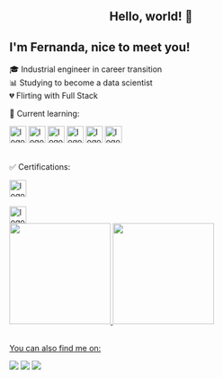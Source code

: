 ## <center>Hello, world! 👋 </center>
## I'm Fernanda, nice to meet you!
  

🎓 Industrial engineer in career transition<br>
📊 Studying to become a data scientist<br>
💔 Flirting with Full Stack <br>

📕 Current learning:

<div>
<img src="https://cdn.jsdelivr.net/gh/devicons/devicon@latest/icons/python/python-original.svg" alt="logo linguagem Python" width="30" height="30" /> <img src="https://cdn.jsdelivr.net/gh/devicons/devicon@latest/icons/dot-net/dot-net-original.svg" alt="logo dotnet" width="30" height="30" /> <img src="https://cdn.jsdelivr.net/gh/devicons/devicon@latest/icons/csharp/csharp-plain.svg" alt="logo c#" width="30" height="30" /> <img src="https://cdn.jsdelivr.net/gh/devicons/devicon@latest/icons/mongodb/mongodb-original-wordmark.svg" alt="logo mongo" width="30" height="30" /> <img src="https://cdn.jsdelivr.net/gh/devicons/devicon@latest/icons/docker/docker-original.svg" alt="logo docker" width="30" height="30" /> <img src="https://cdn.jsdelivr.net/gh/devicons/devicon@latest/icons/azure/azure-original.svg" alt="logo azure" width="30" height="30" />
</div><br>

✅ Certifications:

<div><img src="https://cdn.jsdelivr.net/gh/devicons/devicon@latest/icons/html5/html5-original.svg" alt="logo HTML5" width="30" height="30" /></div><br>
<img src="https://cdn.jsdelivr.net/gh/devicons/devicon@latest/icons/github/github-original.svg" alt="logo Github" width="30" height="30" />
<div>
  
<a href="https://github.com/nascimentofernanda">
<img loading="lazy" height="180em" src="https://github-readme-stats.vercel.app/api/top-langs/?username=nascimentofernanda&layout=compact&langs_count=7&theme=dark"/>
<img loading="lazy" height="180em" src="https://github-readme-stats.vercel.app/api?username=nascimentofernanda&show_icons=true&theme=dark&count_private=true&include_all_commits=true"/>
</div><br>

You can also find me on:
<div>
<a href="https://instagram.com/fercfn" target="_blank"><img loading="lazy" src="https://img.shields.io/badge/-Instagram-%23E4405F?style=for-the-badge&logo=instagram&logoColor=white" target="_blank"></a>
<a href = "mailto:nascimentofernandadev@gmail.com"><img loading="lazy" src="https://img.shields.io/badge/Gmail-D14836?style=for-the-badge&logo=gmail&logoColor=white" target="_blank"></a>
<a href="https://www.linkedin.com/in/nascimento-fernanda" target="_blank"><img loading="lazy" src="https://img.shields.io/badge/-LinkedIn-%230077B5?style=for-the-badge&logo=linkedin&logoColor=white" target="_blank"></a>   
</div>
